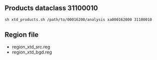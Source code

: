 ## Products dataclass 31100010
```
sh xtd_products.sh /path/to/00016200/analysis xa000162000 31100010
```

## Region file
* region_xtd_src.reg
* region_xtd_bgd.reg